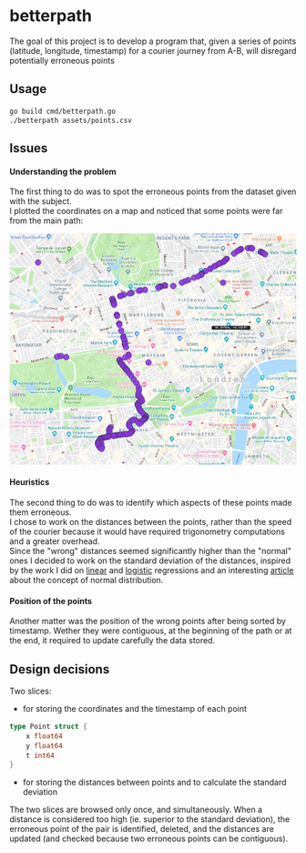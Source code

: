 # betterpath

The goal of this project is to develop a program that, given a series of points (latitude, longitude, timestamp) for a courier journey from A-B, will disregard potentially erroneous points

## Usage
```
go build cmd/betterpath.go
./betterpath assets/points.csv
```
## Issues
#### Understanding the problem
The first thing to do was to spot the erroneous points from the dataset given with the subject.<br/>
I plotted the coordinates on a map and noticed that some points were far from the main path:<br/>

  ![Alt text](assets//uncleaned-journey.png?raw=true "Uncleaned path")<br/>

#### Heuristics
  The second thing to do was to identify which aspects of these points made them erroneous.<br/>
  I chose to work on the distances between the points, rather than the speed of the courier because it would have required trigonometry computations and a greater overhead.<br/> 
  Since the "wrong" distances seemed significantly higher than the "normal" ones I decided to work on the standard deviation of the distances, inspired by the work I did on [linear](https://github.com/ljoly/ft_linear_regression) and [logistic](https://github.com/ljoly/DSLR) regressions and an interesting [article](https://www.kdnuggets.com/2017/02/removing-outliers-standard-deviation-python.html) about the concept of normal distribution.<br/>

#### Position of the points
Another matter was the position of the wrong points after being sorted by timestamp. Wether they were contiguous, at the beginning of the path or at the end, it required to update carefully the data stored.

## Design decisions
Two slices:
* for storing the coordinates and the timestamp of each point
```go
type Point struct {
	x float64
	y float64
	t int64
}
```

* for storing the distances between points and to calculate the standard deviation

The two slices are browsed only once, and simultaneously. When a distance is considered too high (ie. superior to the standard deviation), the erroneous point of the pair is identified, deleted, and the distances are updated (and checked because two erroneous points can be contiguous).<br/>


